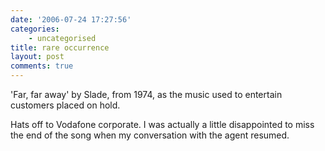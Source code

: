 ```yaml
---
date: '2006-07-24 17:27:56'
categories:
    - uncategorised
title: rare occurrence
layout: post
comments: true
---
```

'Far, far away' by Slade, from 1974, as the music used to entertain
customers placed on hold.

Hats off to Vodafone corporate. I was actually a little disappointed to
miss the end of the song when my conversation with the agent resumed.
